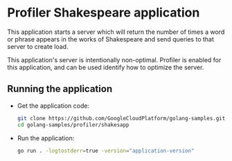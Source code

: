 # Profiler Shakespeare application

This application starts a server which will return the number of times a word
or phrase appears in the works of Shakespeare and send queries to that server
to create load.

This application's server is intentionally non-optimal. Profiler is enabled for
this application, and can be used identify how to optimize the server.

## Running the application

*   Get the application code:

    ```sh
    git clone https://github.com/GoogleCloudPlatform/golang-samples.git
    cd golang-samples/profiler/shakesapp
    ```

*   Run the application:

    ```sh
    go run . -logtostderr=true -version="application-version"
    ```
